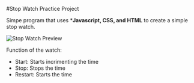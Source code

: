 #Stop Watch Practice Project

Simpe program that uses ***Javascript, CSS, and HTML** to create a simple stop watch. 

![Stop Watch Preview](ReadMePreview)

Function of the watch: 
- Start: Starts incrimenting the time
- Stop: Stops the time 
- Restart: Starts the time
